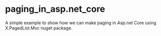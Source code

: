 # paging_in_asp.net_core
A simple example to show how we can make paging in Asp.net Core using X.PagedList.Mvc nuget package.
